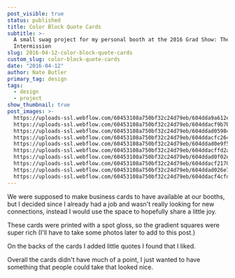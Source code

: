 ```yaml
---
post_visible: true
status: published
title: Color Block Quote Cards
subtitle: >-
  A small swag project for my personal booth at the 2016 Grad Show: The
  Intermission
slug: 2016-04-12-color-block-quote-cards
custom_slug: color-block-quote-cards
date: "2016-04-12"
author: Nate Butler
primary_tag: design
tags:
  - design
  - project
show_thumbnail: true
post_images: >-
  https://uploads-ssl.webflow.com/60453108a750bf32c24d79eb/604dda9a612e8e57b55b061d_Card%201%20Front.png;
  https://uploads-ssl.webflow.com/60453108a750bf32c24d79eb/604ddacf9b7b09d2095b7b18_Card%201%20Back.png;
  https://uploads-ssl.webflow.com/60453108a750bf32c24d79eb/604ddad05984ff6ddad4e400_Card%202%20Front.png;
  https://uploads-ssl.webflow.com/60453108a750bf32c24d79eb/604ddacfc2649a927eb061d6_Card%202%20Back.png;
  https://uploads-ssl.webflow.com/60453108a750bf32c24d79eb/604ddad0e9f5d39c59696be3_Card%203%20Front.png;
  https://uploads-ssl.webflow.com/60453108a750bf32c24d79eb/604ddacffd2aff8eb296f381_Card%203%20Back.png;
  https://uploads-ssl.webflow.com/60453108a750bf32c24d79eb/604ddad0f02e1e2f4435c6ef_Card%204%20Front.png;
  https://uploads-ssl.webflow.com/60453108a750bf32c24d79eb/604ddacf2170136d4b11adb3_Card%204%20Back.png;
  https://uploads-ssl.webflow.com/60453108a750bf32c24d79eb/604ddad026e7a4580279de79_Card%205%20Front.png;
  https://uploads-ssl.webflow.com/60453108a750bf32c24d79eb/604ddacf4cfde028a83d737c_Card%205%20Back.png
---
```


<p>We were supposed to make business cards to have available at our booths, but I decided since I&nbsp;already had a job and wasn't really looking for new connections, instead I would use the space to hopefully share a little joy.</p><p>These cards were printed with a spot gloss, so the gradient squares were super rich (I'll have to take some photos later to add to this post.)</p><p>On the backs of the cards I&nbsp;added little quotes I found that I liked.</p><p>Overall the cards didn't have much of a point, I just wanted to have something that people could take that looked nice.</p>
